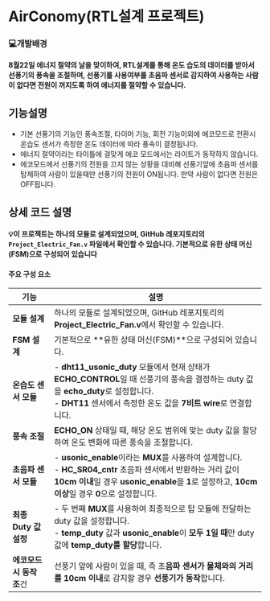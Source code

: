 # **AirConomy(RTL설계 프로젝트)**
### 💻개발배경
**8월22일 에너지 절약의 날을 맞이하여, RTL설계를 통해 온도 습도의 데이터를 받아서 선풍기의 풍속을 조절하며, 선풍기를 사용여부를 초음파 센서로 감지하여 사용하는 사람이 없다면 전원이 꺼지도록 하여 에너지를 절약할 수 있습니다.**
## 기능설명
- 기본 선풍기의 기능인 풍속조절, 타이머 기능, 회전 기능이외에 에코모드로 전환시 온습도 센서가 측정한 온도 데이터에 따라 풍속이 결정됩니다. 
- 에너지 절약이라는 타이틀에 걸맞게 에코 모드에서는 라이트가 동작하지 않습니다. 
- 에코모드에서 선풍기의 전원을 끄지 않는 상황을 대비해 선풍기앞에 초음파 센서를 탑제하여 사람이 있을때만 선풍기의 전원이 ON됩니다. 만약 사람이 없다면 전원은 OFF됩니다.
## 상세 코드 설명
#### 💡이 프로젝트는 하나의 모듈로 설계되었으며, GitHub 레포지토리의 `Project_Electric_Fan.v` 파일에서 확인할 수 있습니다. 기본적으로 유한 상태 머신(FSM)으로 구성되어 있습니다
#### 주요 구성 요소 

| 기능 | 설명 |
| --- | --- | 
| **모듈 설계** | 하나의 모듈로 설계되었으며, GitHub 레포지토리의 **Project_Electric_Fan.v**에서 확인할 수 있습니다. | 
| **FSM 설계**|기본적으로 **유한 상태 머신(FSM)**으로 구성되어 있습니다. | 
| **온습도 센서 모듈** | - **dht11_usonic_duty** 모듈에서 현재 상태가 **ECHO_CONTROL**일 때 선풍기의 풍속을 결정하는 duty 값을 **echo_duty**로 설정합니다.<br>- **DHT11** 센서에서 측정한 온도 값을 **7비트 wire**로 연결합니다. | 
|**풍속 조절**| **ECHO_ON** 상태일 때, 해당 온도 범위에 맞는 duty 값을 할당하여 온도 변화에 따른 풍속을 조절합니다.|
|**초음파 센서 모듈**|- **usonic_enable**이라는 **MUX**를 사용하여 설계합니다.<br>- **HC_SR04_cntr** 초음파 센서에서 반환하는 거리 값이 **10cm 이내**일 경우 **usonic_enable**을 **1**로 설정하고, **10cm 이상**일 경우 **0**으로 설정합니다.|
|**최종 Duty 값 설정**|- 두 번째 **MUX**를 사용하여 최종적으로 탑 모듈에 전달하는 duty 값을 설정합니다.<br>- **temp_duty** 값과 **usonic_enable**이 **모두 1일 때**만 duty 값에 **temp_duty를 할당**합니다.|
|**에코모드시 동작 조**건| 선풍기 앞에 사람이 있을 때, 즉 초**음파 센서가 물체와의 거리를 10cm 이내**로 감지할 경우 **선풍기가 동작**합니다.|

